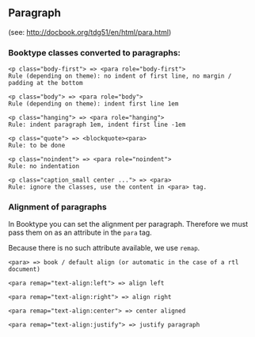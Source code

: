 ## Paragraph

(see: http://docbook.org/tdg51/en/html/para.html)

### Booktype classes converted to paragraphs:

```
<p class="body-first"> => <para role="body-first">
Rule (depending on theme): no indent of first line, no margin / padding at the bottom

<p class="body"> => <para role="body">
Rule (depending on theme): indent first line 1em

<p class="hanging"> => <para role="hanging">
Rule: indent paragraph 1em, indent first line -1em

<p class="quote"> => <blockquote><para>
Rule: to be done

<p class="noindent"> => <para role="noindent">
Rule: no indentation

<p class="caption_small center ..."> => <para>
Rule: ignore the classes, use the content in <para> tag.
```

### Alignment of paragraphs

In Booktype you can set the alignment per paragraph. Therefore we must pass them on as an attribute in the `para` tag. 

Because there is no such attribute available, we use `remap`.

```
<para> => book / default align (or automatic in the case of a rtl document)

<para remap="text-align:left"> => align left

<para remap="text-align:right"> => align right

<para remap="text-align:center"> => center aligned

<para remap="text-align:justify"> => justify paragraph
```
 
